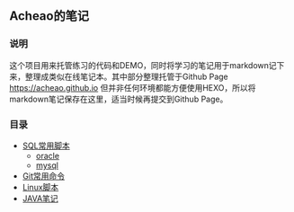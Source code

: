 ## Acheao的笔记 ##
 
### 说明
这个项目用来托管练习的代码和DEMO，同时将学习的笔记用于markdown记下来，整理成类似在线笔记本。其中部分整理托管于Github Page 
https://acheao.github.io 但并非任何环境都能方便使用HEXO，所以将markdown笔记保存在这里，适当时候再提交到Github Page。
### 目录
* [SQL常用脚本](book/sql/part-1.md)
    - [oracle]()
    - [mysql](book/sql/part-1.md#mysql)
* [Git常用命令]()
* [Linux脚本]()
* [JAVA笔记]()

